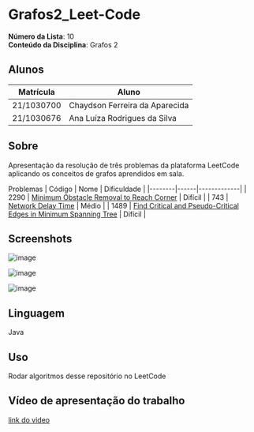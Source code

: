 # Grafos2_Leet-Code

**Número da Lista**: 10<br>
**Conteúdo da Disciplina**: Grafos 2<br>

## Alunos
|Matrícula | Aluno |
| -- | -- |
| 21/1030700  |  Chaydson Ferreira da Aparecida |
| 21/1030676  |  Ana Luíza Rodrigues da Silva |

## Sobre 
Apresentação da resolução de três problemas da plataforma LeetCode aplicando os conceitos de grafos aprendidos em sala. 

Problemas
| Código | Nome | Dificuldade |
|--------|------|-------------|
| 2290 | [Minimum Obstacle Removal to Reach Corner](https://leetcode.com/problems/minimum-obstacle-removal-to-reach-corner/description/) | Difícil |
| 743 | [Network Delay Time](https://leetcode.com/problems/network-delay-time/description/) | Médio |
| 1489 | [Find Critical and Pseudo-Critical Edges in Minimum Spanning Tree](https://leetcode.com/problems/find-critical-and-pseudo-critical-edges-in-minimum-spanning-tree/description/) | Difícil |

## Screenshots
![image](https://github.com/user-attachments/assets/adafb3c9-62af-4704-8217-310b28fbbde8)

![image](https://github.com/user-attachments/assets/a062c584-9303-4558-9694-e0c95d102ecb)

![image](https://github.com/user-attachments/assets/68b1866e-2b10-453f-b098-d19adaa90d3c)


## Linguagem 
Java 

## Uso 
Rodar algoritmos desse repositório no LeetCode

## Vídeo de apresentação do trabalho
[link do video](https://www.youtube.com/watch?v=V12lxGJ3txM)
